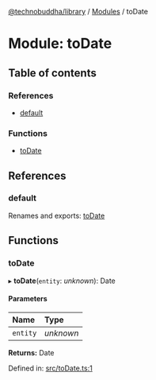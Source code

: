 [@technobuddha/library](../..) / [Modules](../Modules.md) / toDate

# Module: toDate

## Table of contents

### References

- [default](todate.md#default)

### Functions

- [toDate](todate.md#todate)

## References

### default

Renames and exports: [toDate](todate.md#todate)

## Functions

### toDate

▸ **toDate**(`entity`: *unknown*): Date

#### Parameters

| Name | Type |
| :------ | :------ |
| `entity` | *unknown* |

**Returns:** Date

Defined in: [src/toDate.ts:1](../src/toDate.ts#L1)
